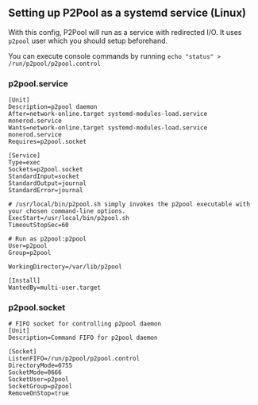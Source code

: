 ## Setting up P2Pool as a systemd service (Linux)

With this config, P2Pool will run as a service with redirected I/O. It uses `p2pool` user which you should setup beforehand.

You can execute console commands by running `echo "status" > /run/p2pool/p2pool.control`

### p2pool.service
```
[Unit]
Description=p2pool daemon
After=network-online.target systemd-modules-load.service monerod.service
Wants=network-online.target systemd-modules-load.service monerod.service
Requires=p2pool.socket

[Service]
Type=exec
Sockets=p2pool.socket
StandardInput=socket
StandardOutput=journal
StandardError=journal

# /usr/local/bin/p2pool.sh simply invokes the p2pool executable with your chosen command-line options. 
ExecStart=/usr/local/bin/p2pool.sh
TimeoutStopSec=60

# Run as p2pool:p2pool
User=p2pool
Group=p2pool

WorkingDirectory=/var/lib/p2pool

[Install]
WantedBy=multi-user.target
```

### p2pool.socket
```
# FIFO socket for controlling p2pool daemon
[Unit]
Description=Command FIFO for p2pool daemon

[Socket]
ListenFIFO=/run/p2pool/p2pool.control
DirectoryMode=0755
SocketMode=0666
SocketUser=p2pool
SocketGroup=p2pool
RemoveOnStop=true
```
